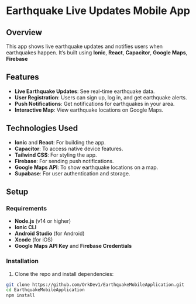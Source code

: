 # Earthquake Live Updates Mobile App

## Overview

This app shows live earthquake updates and notifies users when earthquakes happen. It’s built using **Ionic**, **React**, **Capacitor**, **Google Maps**, **Firebase**

## Features

- **Live Earthquake Updates**: See real-time earthquake data.
- **User Registration**: Users can sign up, log in, and get earthquake alerts.
- **Push Notifications**: Get notifications for earthquakes in your area.
- **Interactive Map**: View earthquake locations on Google Maps.

## Technologies Used

- **Ionic** and **React**: For building the app.
- **Capacitor**: To access native device features.
- **Tailwind CSS**: For styling the app.
- **Firebase**: For sending push notifications.
- **Google Maps API**: To show earthquake locations on a map.
- **Supabase**: For user authentication and storage.

## Setup

### Requirements

- **Node.js** (v14 or higher)
- **Ionic CLI**
- **Android Studio** (for Android)
- **Xcode** (for iOS)
- **Google Maps API Key** and **Firebase Credentials**

### Installation

1. Clone the repo and install dependencies:

```bash
git clone https://github.com/OrkDev1/EarthquakeMobileApplication.git
cd EarthquakeMobileApplication
npm install
